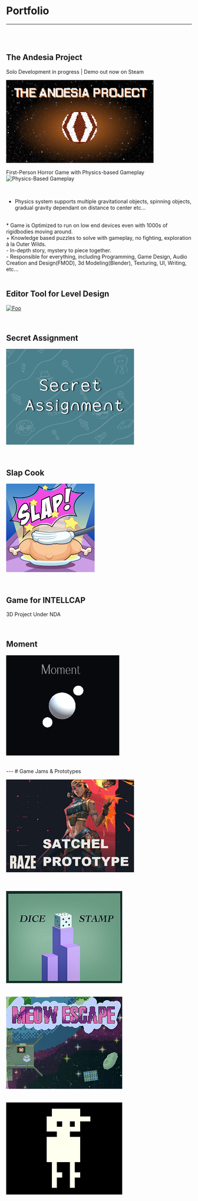 # Portfolio
---
<br>
<br>

## The Andesia Project
Solo Development in progress | Demo out now on Steam

[![Foo](/images/Andesia_400.png)](https://store.steampowered.com/app/2709770/The_Andesia_Project/)

First-Person Horror Game with Physics-based Gameplay <br>
![Physics-Based Gameplay](/images/Andesia_Physics.gif)

<br>

- Physics system supports multiple gravitational objects, spinning objects, gradual gravity dependant on distance to center etc...
<br>
* Game is Optimized to run on low end devices even with 1000s of rigidbodies moving around.
<br>
+ Knowledge based puzzles to solve with gameplay, no fighting, exploration à la Outer Wilds.
<br>
- In-depth story, mystery to piece together.
<br>
- Responsible for everything, including Programming, Game Design, Audio Creation and Design(FMOD), 3d Modeling(Blender), Texturing, UI, Writing, etc...

<br>


<br>

## Editor Tool for Level Design

[![Foo](https://github-readme-stats.vercel.app/api/pin/?username=ZiadRbai&repo=Spherical-Transform-Tool)](https://github.com/ZiadRbai/Spherical-Transform-Tool)

<br>

## Secret Assignment

[![Foo](/images/SecretAssignment.png)](https://teamwiiw.itch.io/secret-assignment)

<br>

## Slap Cook

[![Foo](/images/SlapCook.png)](https://play.google.com/store/apps/details?id=com.KokoroGames.SlapCook)

<br>

## Game for INTELLCAP

3D Project Under NDA

<br>

## Moment 

[![Foo](/images/Moment.png)](https://ziadrbai.itch.io/moment)

<br>
---
# Game Jams & Prototypes

[![Foo](/images/Raze.png)](https://ziadrbai.itch.io/raze-satchel)
<br>
<br>
<br>

[![Foo](/images/DiceStamp.png)](https://maruwiiw.itch.io/dice-stamp)
<br>
<br>
<br>
[![Foo](/images/MeowEscape.png)](https://ziadrbai.itch.io/meow-escape)
<br>
<br>
<br>
[![Foo](/images/MyFriendsGame.png)](https://ziadrbai.itch.io/my-friends-game)







